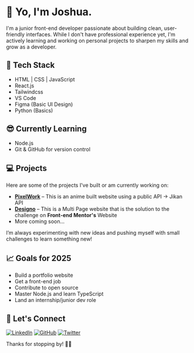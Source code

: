 # 🙂 Yo, I'm Joshua.

I'm a junior front-end developer passionate about building clean, user-friendly interfaces. While I don't have professional experience yet, I'm actively learning and working on personal projects to sharpen my skills and grow as a developer.

## 🧰 Tech Stack

- HTML | CSS | JavaScript
- React.js
- Tailwindcss
- VS Code
- Figma (Basic UI Design)
- Python (Basics)

## 😎 Currently Learning
- Node.js
- Git & GitHub for version control

## 💻 Projects

Here are some of the projects I've built or am currently working on:

- **[PixelWork](https://pixelwork.netlify.app)** – This is an anime built website using a public API -> Jikan API
- **[Designo](https://designoportfolio-website.netlify.app)** – This is a Multi Page website that is the solution to the challenge on **Front-end Mentor's** Website
- More coming soon...

I’m always experimenting with new ideas and pushing myself with small challenges to learn something new!


## 📈 Goals for 2025

- Build a portfolio website
- Get a front-end job
- Contribute to open source
- Master Node.js and learn TypeScript
- Land an internship/junior dev role

## 🤝 Let's Connect

[![LinkedIn](https://img.shields.io/badge/LinkedIn-0077B5?style=for-the-badge&logo=linkedin&logoColor=white)](https://www.linkedin.com/in/joshua-walters-93ab49348/)
[![GitHub](https://img.shields.io/badge/GitHub-181717?style=for-the-badge&logo=github&logoColor=white)](https://github.com/iamkyrin)
[![Twitter](https://img.shields.io/badge/Twitter-1DA1F2?style=for-the-badge&logo=twitter&logoColor=white)](https://x.com/iamkyrin)


Thanks for stopping by! 👨‍💻



